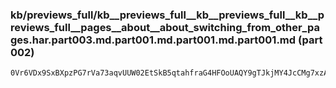 ### kb/previews_full/kb__previews_full__kb__previews_full__kb__previews_full__pages__about__about_switching_from_other_pages.har.part003.md.part001.md.part001.md.part001.md (part 002)

```md
0Vr6VDx9SxBXpzPG7rVa73aqvUUW02EtSkB5qtahfraG4HFOoUAQY9gTJkjMY4JcCMg7xzAKoCU1ElLWkmyn4LxHnUHjsMXYv82VlePGjhOlYnMiYzm+VbcAa4o4QjLIa2HLhtB4604waM1fUgQ73kmuu7lmYSVtt
```

```
